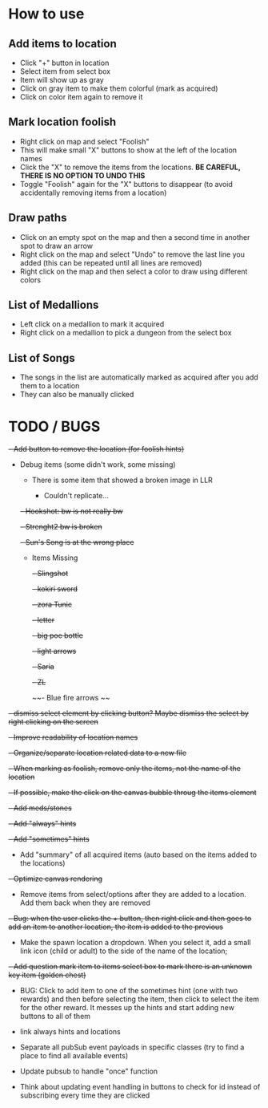 # How to use
## Add items to location
- Click "+" button in location
- Select item from select box
- Item will show up as gray
- Click on gray item to make them colorful (mark as acquired)
- Click on color item again to remove it
## Mark location foolish
- Right click on map and select "Foolish"
- This will make small "X" buttons to show at the left of the location names
- Click the "X" to remove the items from the locations. **BE CAREFUL, THERE IS NO OPTION TO UNDO THIS**
- Toggle "Foolish" again for the "X" buttons to disappear (to avoid accidentally removing items from a location)
## Draw paths
- Click on an empty spot on the map and then a second time in another spot to draw an arrow
- Right click on the map and select "Undo" to remove the last line you added (this can be repeated until all lines are removed)
- Right click on the map and then select a color to draw using different colors
## List of Medallions
- Left click on a medallion to mark it acquired
- Right click on a medallion to pick a dungeon from the select box
## List of Songs
- The songs in the list are automatically marked as acquired after you add them to a location
- They can also be manually clicked

# TODO / BUGS
~~- Add button to remove the location (for foolish hints)~~
- Debug items (some didn't work, some missing)
    - There is some item that showed a broken image in LLR
        
        - Couldn't replicate...
    
    ~~- Hookshot: bw is not really bw~~

    ~~- Strenght2 bw is broken~~

    ~~- Sun's Song is at the wrong place~~
  
    - Items Missing
  
        ~~- Slingshot~~
      
        ~~- kokiri sword~~
      
        ~~- zora Tunic~~
      
        ~~- letter~~
      
        ~~- big poe bottle~~
      
        ~~- light arrows~~
      
        ~~- Saria~~
      
        ~~- ZL~~

        ~~- Blue fire arrows ~~
      
~~- dismiss select element by clicking button? Maybe dismiss the select by right clicking on the screen~~

~~- Improve readability of location names~~

~~- Organize/separate location related data to a new file~~

~~- When marking as foolish, remove only the items, not the name of the location~~

~~- If possible, make the click on the canvas bubble throug the items element~~

~~- Add meds/stones~~

~~- Add "always" hints~~

~~- Add "sometimes" hints~~

- Add "summary" of all acquired items (auto based on the items added to the locations)

~~- Optimize canvas rendering~~

- Remove items from select/options after they are added to a location. Add them back when they are removed

~~- Bug: when the user clicks the + button, then right click and then goes to add an item to another location, the item is added to the previous~~

- Make the spawn location a dropdown. When you select it, add a small link icon (child or adult) to the side of the name of the location;

~~- Add question mark item to items select box to mark there is an unknown key item (golden chest)~~

- BUG: Click to add item to one of the sometimes hint (one with two rewards) and then before selecting the item, then click to select the item for the other reward. It messes up the hints and start adding new buttons to all of them

- link always hints and locations

- Separate all pubSub event payloads in specific classes (try to find a place to find all available events)

- Update pubsub to handle "once" function

- Think about updating event handling in buttons to check for id instead of subscribing every time they are clicked
